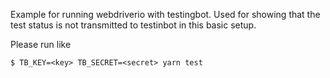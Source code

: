 Example for running webdriverio with testingbot. Used for showing that the test status is not transmitted to testinbot in this basic setup.

Please run like

```
$ TB_KEY=<key> TB_SECRET=<secret> yarn test
```

